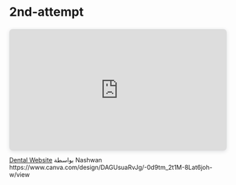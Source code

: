 # 2nd-attempt
<div style="position: relative; width: 100%; height: 0; padding-top: 56.2225%;
 padding-bottom: 0; box-shadow: 0 2px 8px 0 rgba(63,69,81,0.16); margin-top: 1.6em; margin-bottom: 0.9em; overflow: hidden;
 border-radius: 8px; will-change: transform;">
  <iframe loading="lazy" style="position: absolute; width: 100%; height: 100%; top: 0; left: 0; border: none; padding: 0;margin: 0;"
    src="https://www.canva.com/design/DAGUsuaRvJg/-0d9tm_2t1M-8Lat6joh-w/view?embed" allowfullscreen="allowfullscreen" allow="fullscreen">
  </iframe>
</div>
<a href="https:&#x2F;&#x2F;www.canva.com&#x2F;design&#x2F;DAGUsuaRvJg&#x2F;-0d9tm_2t1M-8Lat6joh-w&#x2F;view?utm_content=DAGUsuaRvJg&amp;utm_campaign=designshare&amp;utm_medium=embeds&amp;utm_source=link" target="_blank" rel="noopener">Dental Website</a> بواسطة Nashwan 
https://www.canva.com/design/DAGUsuaRvJg/-0d9tm_2t1M-8Lat6joh-w/view
